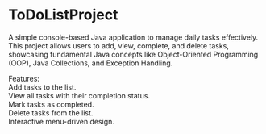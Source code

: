 # ToDoListProject
A simple console-based Java application to manage daily tasks effectively. This project allows users to add, view, complete, and delete tasks, showcasing fundamental Java concepts like Object-Oriented Programming (OOP), Java Collections, and Exception Handling.

Features:                                                                                                    
Add tasks to the list.                                                                    
View all tasks with their completion status.                                                      
Mark tasks as completed.                                                          
Delete tasks from the list.                                                
Interactive menu-driven design.                                                         
